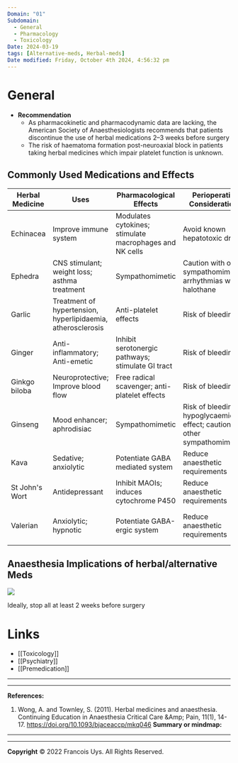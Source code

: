 ```yaml
---
Domain: "01"
Subdomain:
  - General
  - Pharmacology
  - Toxicology
Date: 2024-03-19
tags: [Alternative-meds, Herbal-meds]
Date modified: Friday, October 4th 2024, 4:56:32 pm
---
```


# General
- **Recommendation**
	- As pharmacokinetic and pharmacodynamic data are lacking, the American Society of Anaesthesiologists recommends that patients discontinue the use of herbal medications 2–3 weeks before surgery
	- The risk of haematoma formation post-neuroaxial block in patients taking herbal medicines which impair platelet function is unknown.
## Commonly Used Medications and Effects

| **Herbal Medicine**   | **Uses**                                             | **Pharmacological Effects**                                | **Perioperative Considerations**                              | **Discontinuation Recommendation**                   |
|-----------------------|------------------------------------------------------|------------------------------------------------------------|--------------------------------------------------------------|------------------------------------------------------|
| Echinacea             | Improve immune system                                | Modulates cytokines; stimulate macrophages and NK cells     | Avoid known hepatotoxic drugs                                | No data available; discontinue 2 weeks before surgery |
| Ephedra               | CNS stimulant; weight loss; asthma treatment         | Sympathomimetic                                             | Caution with other sympathomimetics; arrhythmias with halothane | Discontinue 24 h before surgery                       |
| Garlic                | Treatment of hypertension, hyperlipidaemia, atherosclerosis | Anti-platelet effects                                       | Risk of bleeding                                              | Discontinue 7 days before surgery                     |
| Ginger                | Anti-inflammatory; Anti-emetic                       | Inhibit serotonergic pathways; stimulate GI tract            | Risk of bleeding                                              | No data available; discontinue 2 weeks before surgery |
| Ginkgo biloba         | Neuroprotective; Improve blood flow                  | Free radical scavenger; anti-platelet effects               | Risk of bleeding                                              | Discontinue 36 h before surgery                       |
| Ginseng               | Mood enhancer; aphrodisiac                           | Sympathomimetic                                             | Risk of bleeding; hypoglycaemic effect; caution with other sympathomimetics | Discontinue 7 days before surgery                     |
| Kava                  | Sedative; anxiolytic                                 | Potentiate GABA mediated system                             | Reduce anaesthetic requirements                              | Discontinue 24 h before surgery                       |
| St John's Wort        | Antidepressant                                       | Inhibit MAOIs; induces cytochrome P450                      | Reduce anaesthetic requirements                              | Discontinue 5 days before surgery                     |
| Valerian              | Anxiolytic; hypnotic                                 | Potentiate GABA-ergic system                                | Reduce anaesthetic requirements                              | No data available; discontinue 2 weeks before surgery |

## Anaesthesia Implications of herbal/alternative Meds

![](Pasted%20image%2020240112144440.png)

Ideally, stop all at least 2 weeks before surgery

# Links
- [[Toxicology]]
- [[Psychiatry]]
- [[Premedication]]

---

---
**References:**

1. Wong, A. and Townley, S. (2011). Herbal medicines and anaesthesia. Continuing Education in Anaesthesia Critical Care &Amp; Pain, 11(1), 14-17. https://doi.org/10.1093/bjaceaccp/mkq046
**Summary or mindmap:**

---------------------------------------------------------------------------------------------


---

**Copyright**
© 2022 Francois Uys. All Rights Reserved.
